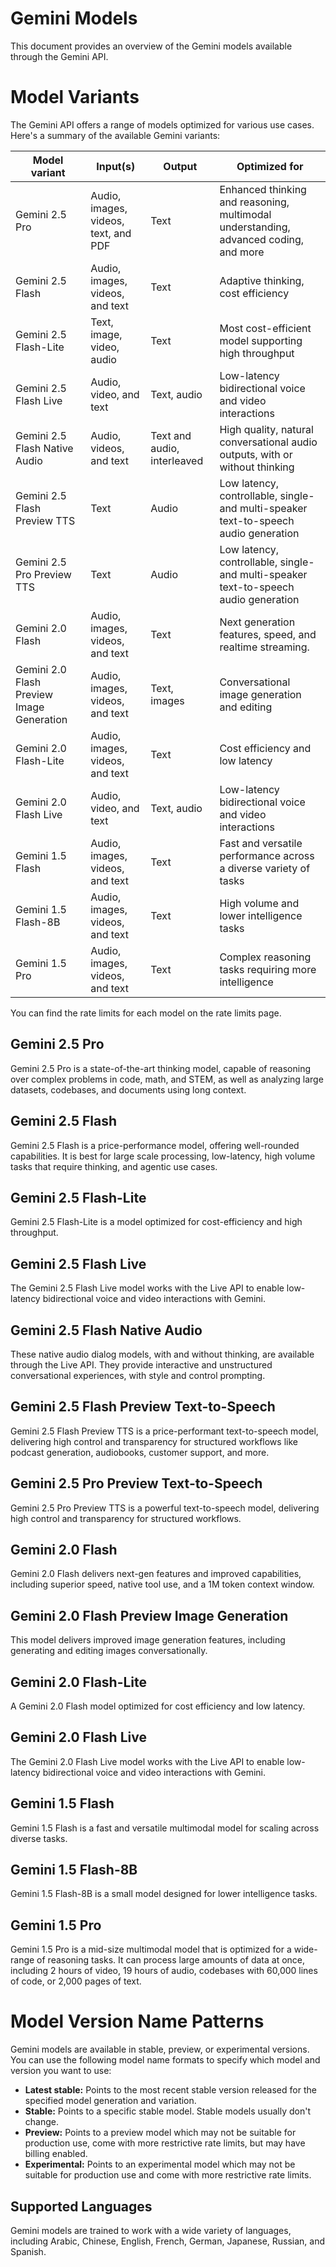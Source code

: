 # Gemini Models

This document provides an overview of the Gemini models available through the
Gemini API.

# Model Variants

The Gemini API offers a range of models optimized for various use cases. Here's a
summary of the available Gemini variants:

| Model variant | Input(s) | Output | Optimized for |
| --- | --- | --- | --- |
| Gemini 2.5 Pro | Audio, images, videos, text, and PDF | Text | Enhanced thinking and reasoning, multimodal understanding, advanced coding, and more |
| Gemini 2.5 Flash | Audio, images, videos, and text | Text | Adaptive thinking, cost efficiency |
| Gemini 2.5 Flash-Lite | Text, image, video, audio | Text | Most cost-efficient model supporting high throughput |
| Gemini 2.5 Flash Live | Audio, video, and text | Text, audio | Low-latency bidirectional voice and video interactions |
| Gemini 2.5 Flash Native Audio | Audio, videos, and text | Text and audio, interleaved | High quality, natural conversational audio outputs, with or without thinking |
| Gemini 2.5 Flash Preview TTS | Text | Audio | Low latency, controllable, single- and multi-speaker text-to-speech audio generation |
| Gemini 2.5 Pro Preview TTS | Text | Audio | Low latency, controllable, single- and multi-speaker text-to-speech audio generation |
| Gemini 2.0 Flash | Audio, images, videos, and text | Text | Next generation features, speed, and realtime streaming. |
| Gemini 2.0 Flash Preview Image Generation | Audio, images, videos, and text | Text, images | Conversational image generation and editing |
| Gemini 2.0 Flash-Lite | Audio, images, videos, and text | Text | Cost efficiency and low latency |
| Gemini 2.0 Flash Live | Audio, video, and text | Text, audio | Low-latency bidirectional voice and video interactions |
| Gemini 1.5 Flash | Audio, images, videos, and text | Text | Fast and versatile performance across a diverse variety of tasks |
| Gemini 1.5 Flash-8B | Audio, images, videos, and text | Text | High volume and lower intelligence tasks |
| Gemini 1.5 Pro | Audio, images, videos, and text | Text | Complex reasoning tasks requiring more intelligence |

You can find the rate limits for each model on the rate limits page.

## Gemini 2.5 Pro

Gemini 2.5 Pro is a state-of-the-art thinking model, capable of reasoning
over complex problems in code, math, and STEM, as well as analyzing large
datasets, codebases, and documents using long context.

## Gemini 2.5 Flash

Gemini 2.5 Flash is a price-performance model, offering well-rounded
capabilities. It is best for large scale processing, low-latency, high volume
tasks that require thinking, and agentic use cases.

## Gemini 2.5 Flash-Lite

Gemini 2.5 Flash-Lite is a model optimized for cost-efficiency and high
throughput.

## Gemini 2.5 Flash Live

The Gemini 2.5 Flash Live model works with the Live API to enable low-latency
bidirectional voice and video interactions with Gemini.

## Gemini 2.5 Flash Native Audio

These native audio dialog models, with and without thinking, are available
through the Live API. They provide interactive and unstructured conversational
experiences, with style and control prompting.

## Gemini 2.5 Flash Preview Text-to-Speech

Gemini 2.5 Flash Preview TTS is a price-performant text-to-speech model,
delivering high control and transparency for structured workflows like podcast
generation, audiobooks, customer support, and more.

## Gemini 2.5 Pro Preview Text-to-Speech

Gemini 2.5 Pro Preview TTS is a powerful text-to-speech model, delivering high
control and transparency for structured workflows.

## Gemini 2.0 Flash

Gemini 2.0 Flash delivers next-gen features and improved capabilities, including
superior speed, native tool use, and a 1M token context window.

## Gemini 2.0 Flash Preview Image Generation

This model delivers improved image generation features, including generating and
editing images conversationally.

## Gemini 2.0 Flash-Lite

A Gemini 2.0 Flash model optimized for cost efficiency and low latency.

## Gemini 2.0 Flash Live

The Gemini 2.0 Flash Live model works with the Live API to enable low-latency
bidirectional voice and video interactions with Gemini.

## Gemini 1.5 Flash

Gemini 1.5 Flash is a fast and versatile multimodal model for scaling across
diverse tasks.

## Gemini 1.5 Flash-8B

Gemini 1.5 Flash-8B is a small model designed for lower intelligence tasks.

## Gemini 1.5 Pro

Gemini 1.5 Pro is a mid-size multimodal model that is optimized for a wide-range
of reasoning tasks. It can process large amounts of data at once, including 2
hours of video, 19 hours of audio, codebases with 60,000 lines of code, or
2,000 pages of text.

# Model Version Name Patterns

Gemini models are available in stable, preview, or experimental versions. You
can use the following model name formats to specify which model and version you
want to use:

  * **Latest stable:** Points to the most recent stable version released for the
    specified model generation and variation.
  * **Stable:** Points to a specific stable model. Stable models usually don't
    change.
  * **Preview:** Points to a preview model which may not be suitable for
    production use, come with more restrictive rate limits, but may have
    billing enabled.
  * **Experimental:** Points to an experimental model which may not be suitable
    for production use and come with more restrictive rate limits.

## Supported Languages

Gemini models are trained to work with a wide variety of languages, including
Arabic, Chinese, English, French, German, Japanese, Russian, and Spanish.